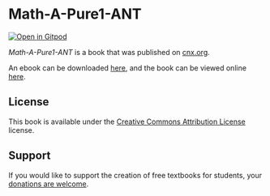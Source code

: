 # Math-A-Pure1-ANT

[![Open in Gitpod](https://gitpod.io/button/open-in-gitpod.svg)](https://gitpod.io/from-referrer/)

_Math-A-Pure1-ANT_ is a book that was published on [cnx.org](https://cnx.org/).

An ebook can be downloaded [here](https://github.com/cnx-user-books/cnxbook-math-a-pure1-ant/releases/latest), and the book can be viewed online [here](https://github.com/cnx-user-books/cnxbook-math-a-pure1-ant/releases/latest).

## License
This book is available under the [Creative Commons Attribution License](./LICENSE) license.

## Support
If you would like to support the creation of free textbooks for students, your [donations are welcome](https://riceconnect.rice.edu/donation/support-openstax-banner).
